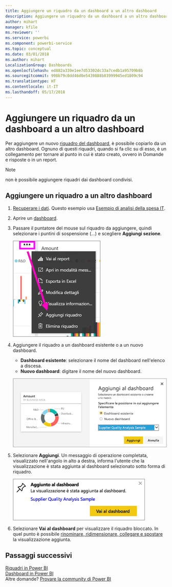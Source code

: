 ```yaml
---
title: Aggiungere un riquadro da un dashboard a un altro dashboard
description: Aggiungere un riquadro da un dashboard a un altro dashboard
author: mihart
manager: kfile
ms.reviewer: ''
ms.service: powerbi
ms.component: powerbi-service
ms.topic: conceptual
ms.date: 03/01/2018
ms.author: mihart
LocalizationGroup: Dashboards
ms.openlocfilehash: ed882a339e1ee7d53302dc33a7cedb1a95709b8b
ms.sourcegitcommit: 998b79c0dd46d0e5439888b83999945ed1809c94
ms.translationtype: HT
ms.contentlocale: it-IT
ms.lasthandoff: 05/17/2018
---
```

# <a name="pin-a-tile-from-one-dashboard-to-another-dashboard"></a>Aggiungere un riquadro da un dashboard a un altro dashboard
Per aggiungere un nuovo [riquadro del dashboard](service-dashboard-tiles.md), è possibile copiarlo da un altro dashboard. Ognuno di questi riquadri, quando si fa clic su di esso, è un collegamento per tornare al punto in cui è stato creato, ovvero in Domande e risposte o in un report. 

> [!NOTE]
> non è possibile aggiungere riquadri dai dashboard condivisi.

## <a name="pin-a-tile-to-another-dashboard"></a>Aggiungere un riquadro a un altro dashboard
1. [Recuperare i dati](service-get-data.md). Questo esempio usa [Esempio di analisi della spesa IT](sample-it-spend.md).
2. Aprire un [dashboard](service-dashboards.md).
3. Passare il puntatore del mouse sul riquadro da aggiungere, quindi selezionare i puntini di sospensione (...) e scegliere **Aggiungi sezione**.  
   
   ![Menu di puntini di sospensione](media/service-pin-tile-to-another-dashboard/power-bi-pin-another-dash.png)
4. Aggiungere il riquadro a un dashboard esistente o a un nuovo dashboard. 
   
   * **Dashboard esistente**: selezionare il nome del dashboard nell'elenco a discesa.
   * **Nuovo dashboard**: digitare il nome del nuovo dashboard.
   
   ![Finestra di dialogo Aggiungi al dashboard](media/service-pin-tile-to-another-dashboard/pbi_pintoanotherdash.png)
5. Selezionare **Aggiungi**.
   Un messaggio di operazione completata, visualizzato nell'angolo in alto a destra, informa l'utente che la visualizzazione è stata aggiunta al dashboard selezionato sotto forma di riquadro.
   
   ![Finestra Aggiunto al dashboard](media/service-pin-tile-to-another-dashboard/power-bi-pin-success.png)
6. Selezionare **Vai al dashboard** per visualizzare il riquadro bloccato. In quel punto è possibile [rinominare, ridimensionare, collegare e spostare](service-dashboard-edit-tile.md) la visualizzazione aggiunta.

## <a name="next-steps"></a>Passaggi successivi
[Riquadri in Power BI](service-dashboard-tiles.md)  
[Dashboard in Power BI](service-dashboards.md)  
Altre domande? [Provare la community di Power BI](http://community.powerbi.com/)

